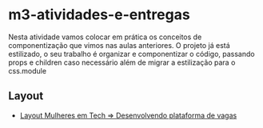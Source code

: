 # m3-atividades-e-entregas

Nesta atividade vamos colocar em prática os conceitos de componentização que vimos nas aulas anteriores.
O projeto já está estilizado, o seu trabalho é organizar e componentizar o código, passando props e children caso necessário além de migrar a estilização para o css.module
⁠

## Layout

- [Layout Mulheres em Tech => Desenvolvendo plataforma de vagas](https://www.figma.com/file/UEAbFM5VtQmuu5uMT3ijUS/Evento----Mulheres-em-Tech?type=design&node-id=0-1&t=geDtQibutMp1DJjN-0)
